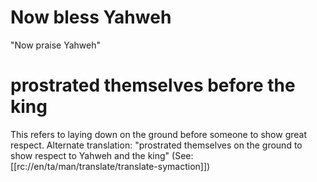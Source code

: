 # Now bless Yahweh

"Now praise Yahweh"

# prostrated themselves before the king

This refers to laying down on the ground before someone to show great respect. Alternate translation: "prostrated themselves on the ground to show respect to Yahweh and the king" (See: [[rc://en/ta/man/translate/translate-symaction]])

